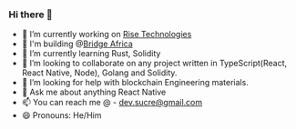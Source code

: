 ### Hi there 👋

- 🔭 I’m currently working on [Rise Technologies](www.rise.capital)
- 🔭 I'm building @[Bridge Africa](www.bridge.africa)
- 🌱 I’m currently learning Rust, Solidity
- 👯 I’m looking to collaborate on any project written in TypeScript(React, React Native, Node), Golang and Solidity.
- 🤔 I’m looking for help with blockchain Engineering materials.
- 💬 Ask me about anything React Native
- 📫 You can reach me @ - dev.sucre@gmail.com
- 😄 Pronouns: He/Him
